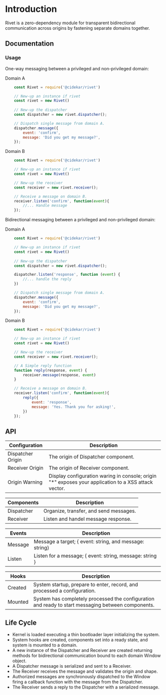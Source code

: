 # Introduction
Rivet is a zero-dependency module for transparent bidirectional communication across origins by fastening separate domains together.

## Documentation
### Usage
One-way messaging between a privileged and non-privileged domain:

Domain A
```js
    const Rivet = require('@cidekar/rivet')

    // New-up an instance if rivet 
    const rivet = new Rivet()
    
    // New-up the dispatcher
    const dispatcher = new rivet.dispatcher();

    // Dispatch single message from domain A.
    dispatcher.message({
        event: 'confirm', 
        message: 'Did you get my message?',
    });
```

Domain B
```js
    const Rivet = require('@cidekar/rivet')

    // New-up an instance if rivet 
    const rivet = new Rivet()

    // New-up the receiver
    const receiver = new rivet.receiver();

    // Receive a message on domain B.
    receiver.listen('confirm', function(event){
        //... Handle message 
    });
```

Bidirectional messaging between a privileged and non-privileged domain:

Domain A
```js
    const Rivet = require('@cidekar/rivet')

    // New-up an instance if rivet 
    const rivet = new Rivet()
    
    // New-up the dispatcher
    const dispatcher = new rivet.dispatcher();

    dispatcher.listen('response', function (event) {
        //... handle the reply 
    })

    // Dispatch single message from domain A.
    dispatcher.message({
        event: 'confirm', 
        message: 'Did you get my message?',
    });
```

Domain B
```js
    const Rivet = require('@cidekar/rivet')

    // New-up an instance if rivet 
    const rivet = new Rivet()

    // New-up the receiver
    const receiver = new rivet.receiver();

    // A Simple reply function
    function reply(response, event) {
        receiver.message(response, event)
    }

    // Receive a message on domain B.
    receiver.listen('confirm', function(event){
        reply({
            event: 'response',
            message: 'Yes. Thank you for asking!',
        })
    });

```

## API

| Configuration      | Description   | 
| -------------      | ------------- |
| Dispatcher Origin  | The origin of Dispatcher component. |
| Receiver Origin    | The origin of Receiver component.   |
| Origin Warning     | Display configuration waring in console; origin "*" exposes your application to a XSS attack vector. |

| Components     | Description   | 
| -------------  | ------------- |
| Dispatcher     | Organize, transfer, and send messages. |
| Receiver       | Listen and handel message response.    |

| Events         | Description   | 
| -------------  | ------------- |
| Message        |  Message a target; { event: string, and message: string}  |
| Listen         |  Listen for a message; { event: string, message: string } |

| Hooks          | Description   | 
| -------------  | ------------- |
| Created        |  System startup, prepare to enter, record, and processed a configuration.              |
| Mounted        |  System has completely processed the configuration and ready to start messaging between components.            |


## Life Cycle
- Kernel is loaded executing a thin bootloader layer initializing the system.
- System hooks are created, components set into a ready state, and system is mounted to a domain.
- A new instance of the Dispatcher and Receiver are created returning methods for bidirectional communication bound to each domain Window object.
- A Dispatcher message is serialized and sent to a Receiver.
- The Receiver receives the message and validates the origin and shape. 
- Authorized messages are synchronously dispatched to the Window firing a callback function with the message from the Dispatcher.
- The Receiver sends a reply to the Dispatcher with a serialized message.